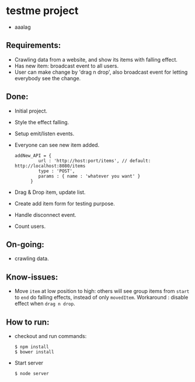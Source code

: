 # testme project
  - aaalag
## Requirements:
  - Crawling data from a website, and show its items with falling effect.
  - Has new item: broadcast event to all users.
  - User can make change by 'drag n drop', also broadcast event for letting everybody see the change.
  
## Done:
  - Initial project.
  - Style the effect falling.
  - Setup emit/listen events.
  - Everyone can see new item added.

        addNew_API = {
                 url : 'http://host:port/items', // default:  http://localhost:8080/items
                 type : 'POST',
                 params : { name : 'whatever you want' }
              }

  - Drag & Drop item, update list.
  - Create add item form for testing purpose.
  - Handle disconnect event.
  - Count users.
  
## On-going:
  - crawling data.

## Know-issues:
  - Move `item` at low position to high: others will see group items from `start` to `end` do falling effects, instead of only `movedItem`. Workaround : disable effect when `drag n drop`.


## How to run: 
  - checkout and run commands:
  
        $ npm install   
        $ bower install

  - Start server
  
        $ node server

